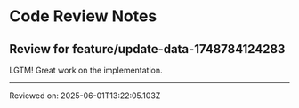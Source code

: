 # Code Review Notes

## Review for feature/update-data-1748784124283

LGTM! Great work on the implementation.

---
Reviewed on: 2025-06-01T13:22:05.103Z